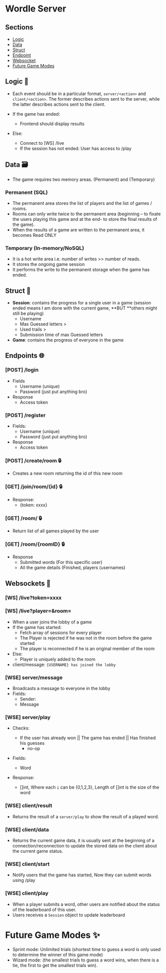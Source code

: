 # Wordle Server

## Sections

- [Logic](https://github.com/Chat-Map/wordle-server/#logic)
- [Data](https://github.com/Chat-Map/wordle-server/#data)
- [Struct](https://github.com/Chat-Map/wordle-server/#struct)
- [Endpoint](https://github.com/Chat-Map/wordle-server/#struct)
- [Websocket](https://github.com/Chat-Map/wordle-server/#websockets)
- [Future Game Modes](https://github.com/Chat-Map/wordle-server/#websockets)

## Logic 🧠

* Each event should be in a particular format, `server/<action>` and `client/<action>`. The former describes actions sent to the server, while the latter describes actions sent to the client.
* If the game has ended:
    * Frontend should display results

* Else:
  * Connect to [WS] /live
  * If the session has not ended: User has access to /play

## Data 🗃

* The game requires two memory areas. (Permanent) and (Temporary)

### Permanent (SQL)

* The permanent area stores the list of players and the list of games / rooms.
* Rooms can only write twice to the permanent area (beginning – to fixate the users playing this game and at the end- to store the final results of the game).
* When the results of a game are written to the permanent area, it becomes Read ONLY


### Temporary (In-memory/NoSQL)

* It is a hot write area i.e. number of writes >> number of reads.
* It stores the ongoing game session
* It performs the write to the permanent storage when the game has ended.


## Struct 💾

* **Session**: contains the progress for a single user in a game (session ended means I am done with the current game, **BUT **others might still be playing)
    * Username
    * Max Guessed letters >
    * Used trails >
    * Submission time of max Guessed letters
* **Game**: contains the progress of everyone in the game

## Endpoints 🌐

### [POST] /login

* Fields
  * Username (unique)
  * Password (just put anything bro)
* Response
  * Access token

### [POST] /register

* Fields:
  * Username (unique)
  * Password (just put anything bro)
* Response
  * Access token

### [POST] /create/room 🔒

* Creates a new room returning the id of this new room

### [GET] /join/room/{id} 🔒

* Response:
  * {token: xxxx}

### [GET] /room/ 🔒

* Return list of all games played by the user

### [GET] /room/{roomID} 🔒

* Response
  * Submitted words (For this specific user)
  * All the game details (Finished, players (usernames)

## Websockets 🚀

### [WS] /live?token=xxxx

### [WS] /live?player=<playerUsername>&room=<roomID>

* When a user joins the lobby of a game
* If the game has started:
    * Fetch array of sessions for every player
    * The Player is rejected if he was not in the room before the game started
    * The player is reconnected if he is an original member of the room
* Else:
    * Player is uniquely added to the room
* client/message: `{USERNAME} has joined the lobby`

### [WSE] server/message

* Broadcasts a message to everyone in the lobby
* Fields:
    * Sender: <playerUsername>
    * Message


### [WSE] server/play

* Checks:
  * If the user has already won || The game has ended || Has finished his guesses
    * no-op

* Fields:
  * Word

* Response:
  * []int, Where each `i` can be {0,1,2,3}, Length of []int is the size of the word

### [WSE] client/result

* Returns the result of a `server/play` to show the result of a played word.

### [WSE] client/data

* Returns the current game data, it is usually sent at the beginning of a connection/reconnection to update the stored data on the client about the current game status.

### [WSE] client/start

* Notify users that the game has started, Now they can submit words using /play

### [WSE] client/play

* When a player submits a word, other users are notified about the status of the leaderboard of this user.
* Users receives a `Session` object to update leaderboard


# Future Game Modes ✨

* Sprint mode: Unlimited trials (shortest time to guess a word is only used to determine the winner of this game mode)
* Wizard mode: (the smallest trials to guess a word wins, when there is a tie, the first to get the smallest trials win).